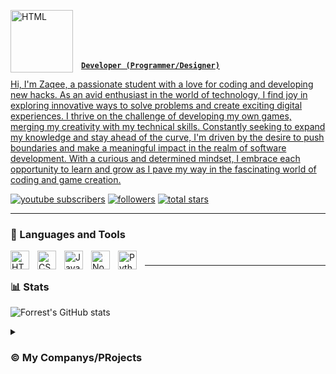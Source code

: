 <a href="https://zaqee.me"><img align="left" alt="HTML" width="100px" style="padding-right:10px;" src="https://readme-typing-svg.demolab.com?font=Fira+Code&weight=100&duration=2000&pause=1000&color=F7F7F7&background=000000&center=true&vCenter=true&width=70&height=70&lines=%7B+ZR+%7D;Zaqee"/>

<br></br>
<br></br>


**`Developer (Programmer/Designer)`**

Hi, I'm Zaqee, a passionate student with a love for coding and developing new hacks. As an avid enthusiast in the world of technology, I find joy in exploring innovative ways to solve problems and create exciting digital experiences. I thrive on the challenge of developing my own games, merging my creativity with my technical skills. Constantly seeking to expand my knowledge and stay ahead of the curve, I'm driven by the desire to push boundaries and make a meaningful impact in the realm of software development. With a curious and determined mindset, I embrace each opportunity to learn and grow as I pave my way in the fascinating world of coding and game creation.

   <p align="left">
      <a href="https://www.youtube.com/@ZaqeeDev?sub_confirmation=1">
         <img alt="youtube subscribers" title="YouTube (@ZaqeeDev)" src="https://custom-icon-badges.demolab.com/youtube/channel/subscribers/UC8K1nrqds-de_yWfcgykOng?color=%23E05D44&label=SUBSCRIBE&logo=video&logoColor=white&style=for-the-badge&labelColor=CE4630"/></a> 
      <a href="https://github.com/ZaqeeDev?tab=followers">
         <img alt="followers" title="Follow me on Github" src="https://custom-icon-badges.demolab.com/github/followers/ZaqeeDev?color=236ad3&labelColor=1155ba&style=for-the-badge&logo=person-add&label=Follow&logoColor=white"/></a>
      <a href="https://github.com/zaqeedev?tab=repositories&sort=stargazers">
         <img alt="total stars" title="Total stars on GitHub" src="https://custom-icon-badges.demolab.com/github/stars/ZaqeeDev?color=55960c&style=for-the-badge&labelColor=488207&logo=star"/></a>
   </p>

---

### 🧰 Languages and Tools

<img align="left" alt="HTML" width="30px" style="padding-right:10px;" src="https://cdn.jsdelivr.net/gh/devicons/devicon/icons/html5/html5-plain.svg" />
<img align="left" alt="CSS" width="30px" style="padding-right:10px;" src="https://cdn.jsdelivr.net/gh/devicons/devicon/icons/css3/css3-plain.svg" />
<img align="left" alt="JavaScript" width="30px" style="padding-right:10px;" src="https://cdn.jsdelivr.net/gh/devicons/devicon/icons/javascript/javascript-plain.svg" />
<img align="left" alt="NodeJS" width="30px" style="padding-right:10px;" src="https://cdn.jsdelivr.net/gh/devicons/devicon/icons/nodejs/nodejs-original.svg" />
<img align="left" alt="Python" width="30px" style="padding-right:10px;" src="https://cdn.jsdelivr.net/gh/devicons/devicon/icons/python/python-plain.svg" />

#


---




### 📊 Stats

![Forrest's GitHub stats](https://github-readme-stats.vercel.app/api?username=zaqeedev&show_icons=true&theme=gruvbox)



<details><summary><h3>©️ My Companys/PRojects</h3></summary>

<a href="https://axelgames.site"><img align="left" alt="HTML" width="300px" style="padding-right:10px;" style="border-radius:0;" src="https://github.com/ZaqeeDev/Zaqee.github.io/blob/main/My%20Protfolio%20assets/Axel%20Games%20bg.png?raw=true"/><a href="https://proxy.axelgames.site"><img align="left" alt="HTML" width="300px" style="padding-right:10px;" style="border-radius:0;" src="https://github.com/ZaqeeDev/Zaqee.github.io/blob/main/My%20Protfolio%20assets/axelproxy%20big.png?raw=true"/><a href="https://vpn.axelgames.site"><img align="left" alt="HTML" width="300px" style="padding-right:10px;" style="border-radius:0%;" src="https://github.com/ZaqeeDev/Zaqee.github.io/blob/main/My%20Protfolio%20assets/axelvpn%20full.png?raw=true"/><a href="https://www.descripters.ml"><img align="left" alt="HTML" width="300px" style="padding-right:10px;" style="border-radius:0%;" src="https://github.com/ZaqeeDev/Zaqee.github.io/blob/main/My%20Protfolio%20assets/descripterno.png?raw=true"/>
